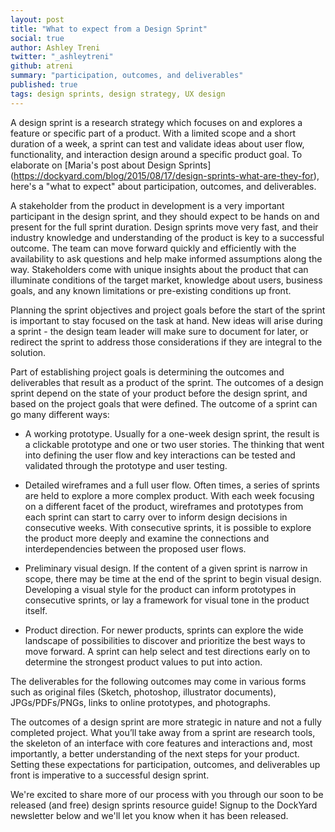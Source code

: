 ```yaml
---
layout: post
title: "What to expect from a Design Sprint"
social: true
author: Ashley Treni
twitter: "_ashleytreni"
github: atreni
summary: "participation, outcomes, and deliverables"
published: true
tags: design sprints, design strategy, UX design
---
```


A design sprint is a research strategy which focuses on and explores a feature or specific part of a product. With a limited scope and a short duration of a week, a sprint can test and validate ideas about user flow, functionality, and interaction design around a specific product goal. To elaborate on [Maria's post about Design Sprints] (https://dockyard.com/blog/2015/08/17/design-sprints-what-are-they-for), here's a "what to expect" about participation, outcomes, and deliverables.


A stakeholder from the product in development is a very important participant in the design sprint, and they should expect to be hands on and present for the full sprint duration. Design sprints move very fast, and their industry knowledge and understanding of the product is key to a successful outcome. The team can move forward quickly and efficiently with the availability to ask questions and help make informed assumptions along the way. Stakeholders come with unique insights about the product that can illuminate conditions of the target market, knowledge about users, business goals, and any known limitations or pre-existing conditions up front.

Planning the sprint objectives and project goals before the start of the sprint is important to stay focused on the task at hand. New ideas will arise during a sprint - the design team leader will make sure to document for later, or redirect the sprint to address those considerations if they are integral to the solution.

Part of establishing project goals is determining the outcomes and deliverables that result as a product of the sprint. The outcomes of a design sprint depend on the state of your product before the design sprint, and based on the project goals that were defined. The outcome of a sprint can go many different ways:

 * A working prototype. Usually for a one-week design sprint, the result is a clickable prototype and one or two user stories. The thinking that went into defining the user flow and key interactions can be tested and validated through the prototype and user testing.

 * Detailed wireframes and a full user flow. Often times, a series of sprints are held to explore a more complex product. With each week focusing on a different facet of the product, wireframes and prototypes from each sprint can start to carry over to inform design decisions in consecutive weeks. With consecutive sprints, it is possible to explore the product more deeply and examine the connections and interdependencies between the proposed user flows.

 * Preliminary visual design. If the content of a given sprint is narrow in scope, there may be time at the end of the sprint to begin visual design. Developing a visual style for the product can inform prototypes in consecutive sprints, or lay a framework for visual tone in the product itself.

 * Product direction. For newer products, sprints can explore the wide landscape of possibilities to discover and prioritize the best ways to move forward. A sprint can help select and test directions early on to determine the strongest product values to put into action.

The deliverables for the following outcomes may come in various forms such as original files (Sketch, photoshop, illustrator documents), JPGs/PDFs/PNGs, links to online prototypes, and photographs.


The outcomes of a design sprint are more strategic in nature and not a fully completed project. What you’ll take away from a sprint are research tools, the skeleton of an interface with core features and interactions and, most importantly, a better understanding of the next steps for your product. Setting these expectations for participation, outcomes, and deliverables up front is imperative to a successful design sprint. 

We're excited to share more of our process with you through our soon to be released (and free) design sprints resource guide! Signup to the DockYard newsletter below and we'll let you know when it has been released.

